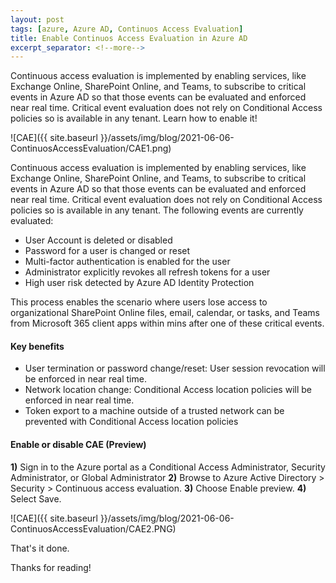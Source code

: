 ```yaml
---
layout: post
tags: [azure, Azure AD, Continuos Access Evaluation]
title: Enable Continuos Access Evaluation in Azure AD
excerpt_separator: <!--more-->
---
```

Continuous access evaluation is implemented by enabling services, like Exchange Online, SharePoint Online, and Teams, to subscribe to critical events in Azure AD so that those events can be evaluated and enforced near real time. Critical event evaluation does not rely on Conditional Access policies so is available in any tenant.
Learn how to enable it!

![CAE]({{ site.baseurl }}/assets/img/blog/2021-06-06-ContinuosAccessEvaluation/CAE1.png)

<!--more-->
Continuous access evaluation is implemented by enabling services, like Exchange Online, SharePoint Online, and Teams, to subscribe to critical events in Azure AD so that those events can be evaluated and enforced near real time. Critical event evaluation does not rely on Conditional Access policies so is available in any tenant. The following events are currently evaluated:

+ User Account is deleted or disabled
+ Password for a user is changed or reset
+ Multi-factor authentication is enabled for the user
+ Administrator explicitly revokes all refresh tokens for a user
+ High user risk detected by Azure AD Identity Protection

This process enables the scenario where users lose access to organizational SharePoint Online files, email, calendar, or tasks, and Teams from Microsoft 365 client apps within mins after one of these critical events.


#### Key benefits ####
+ User termination or password change/reset: User session revocation will be enforced in near real time.
+ Network location change: Conditional Access location policies will be enforced in near real time.
+ Token export to a machine outside of a trusted network can be prevented with Conditional Access location policies


#### Enable or disable CAE (Preview) ####

**1)** Sign in to the Azure portal as a Conditional Access Administrator, Security Administrator, or Global Administrator
**2)** Browse to Azure Active Directory > Security > Continuous access evaluation.
**3)** Choose Enable preview.
**4)** Select Save.

![CAE]({{ site.baseurl }}/assets/img/blog/2021-06-06-ContinuosAccessEvaluation/CAE2.PNG)

That's it done.

Thanks for reading!
